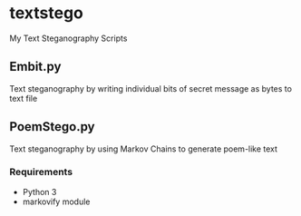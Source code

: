 # textstego
My Text Steganography Scripts

## Embit.py
Text steganography by writing individual bits of secret message as bytes to text file

## PoemStego.py
Text steganography by using Markov Chains to generate poem-like text

### Requirements
- Python 3
- markovify module
